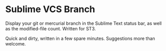 Sublime VCS Branch
==============

Display your git or mercurial branch in the Sublime Text status bar, as well as the modified-file count. Written for ST3.

Quick and dirty, written in a few spare minutes. Suggestions more than welcome.

